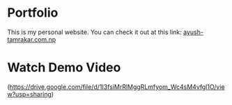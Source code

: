 # Portfolio
This is my personal website. You can check it out at this link:
 [ayush-tamrakar.com.np](https://ayush-tamrakar.com.np)


# Watch Demo Video
(https://drive.google.com/file/d/1I3fsiMrRlMggRLmfyom_Wc4sM4vfgl1O/view?usp=sharing)
